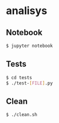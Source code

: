 # analisys

## Notebook

```bash
$ jupyter notebook
```

## Tests

```bash
$ cd tests
$ ./test-[FILE].py
```

## Clean

```bash
$ ./clean.sh
```

